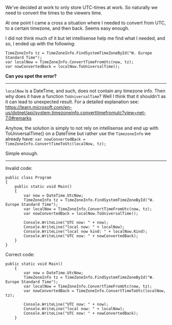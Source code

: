 We've decided at work to only store UTC-times at work.
So naturally we need to convert the times to the viewers time.

At one point I came a cross a situation where I needed to convert from UTC, to a certain timezone, and then back.
Seems easy enough.

I did not think much of it but let intellisense help me find what I needed, and so, I ended up with the following:

````
TimeZoneInfo tz = TimeZoneInfo.FindSystemTimeZoneById("W. Europe Standard Time");
var localNow = TimeZoneInfo.ConvertTimeFromUtc(now, tz);
var nowConvertedBack = localNow.ToUniversalTime();
````

**Can you spot the error?**

---


`localNow` is a DateTime, and such, does not contain any timezone info.
Then why does it have a function `ToUniversalTime`?
Well I think that it shouldn't as it can lead to unexpected result.
For a detailed explanation see: https://learn.microsoft.com/en-us/dotnet/api/system.timezoneinfo.converttimefromutc?view=net-7.0#remarks

Anyhow, the solution is simply to not rely on intellisense and end up with ToUniversalTime() on a DateTime but rather use the `TimezoneInfo` we already have:
`var nowConvertedBack = TimeZoneInfo.ConvertTimeToUtc(localNow, tz);`

Simple enough.

---

Invalid code:
````
public class Program
{
	public static void Main()
	{
		var now = DateTime.UtcNow;
		TimeZoneInfo tz = TimeZoneInfo.FindSystemTimeZoneById("W. Europe Standard Time");
		var localNow = TimeZoneInfo.ConvertTimeFromUtc(now, tz);
		var nowConvertedBack = localNow.ToUniversalTime();
		
		Console.WriteLine("UTC now: " + now);
		Console.WriteLine("local now: " + localNow);
		Console.WriteLine("local now kind: " + localNow.Kind);
		Console.WriteLine("UTC now: " + nowConvertedBack);
	}
}
````

Correct code:
`````
public static void Main()
	{
		var now = DateTime.UtcNow;
		TimeZoneInfo tz = TimeZoneInfo.FindSystemTimeZoneById("W. Europe Standard Time");
		var localNow = TimeZoneInfo.ConvertTimeFromUtc(now, tz);
		var nowConvertedBack = TimeZoneInfo.ConvertTimeToUtc(localNow, tz);
		
		Console.WriteLine("UTC now: " + now);
		Console.WriteLine("local now: " + localNow);
		Console.WriteLine("UTC now: " + nowConvertedBack);
	}
`````

